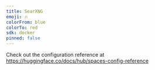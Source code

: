 ```yaml
---
title: SearXNG
emoji: 🔥
colorFrom: blue
colorTo: red
sdk: docker
pinned: false
---
```


Check out the configuration reference at https://huggingface.co/docs/hub/spaces-config-reference
